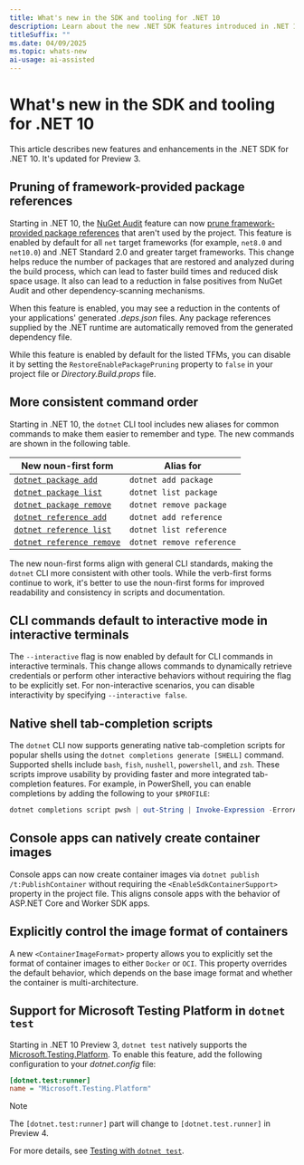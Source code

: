 ```yaml
---
title: What's new in the SDK and tooling for .NET 10
description: Learn about the new .NET SDK features introduced in .NET 10.
titleSuffix: ""
ms.date: 04/09/2025
ms.topic: whats-new
ai-usage: ai-assisted
---
```


# What's new in the SDK and tooling for .NET 10

This article describes new features and enhancements in the .NET SDK for .NET 10. It's updated for Preview 3.

## Pruning of framework-provided package references

Starting in .NET 10, the [NuGet Audit](/nuget/concepts/auditing-packages) feature can now [prune framework-provided package references](https://github.com/NuGet/Home/blob/451c27180d14214bca60483caee57f0dc737b8cf/accepted/2024/prune-package-reference.md) that aren't used by the project. This feature is enabled by default for all `net` target frameworks (for example, `net8.0` and `net10.0`) and .NET Standard 2.0 and greater target frameworks. This change helps reduce the number of packages that are restored and analyzed during the build process, which can lead to faster build times and reduced disk space usage. It also can lead to a reduction in false positives from NuGet Audit and other dependency-scanning mechanisms.

When this feature is enabled, you may see a reduction in the contents of your applications' generated *.deps.json* files. Any package references supplied by the .NET runtime are automatically removed from the generated dependency file.

While this feature is enabled by default for the listed TFMs, you can disable it by setting the `RestoreEnablePackagePruning` property to `false` in your project file or *Directory.Build.props* file.

## More consistent command order

Starting in .NET 10, the `dotnet` CLI tool includes new aliases for common commands to make them easier to remember and type. The new commands are shown in the following table.

| New noun-first form                                                 | Alias for                 |
|---------------------------------------------------------------------|---------------------------|
| [`dotnet package add`](../../tools/dotnet-package-add.md)           | `dotnet add package`      |
| [`dotnet package list`](../../tools/dotnet-package-list.md)         | `dotnet list package`     |
| [`dotnet package remove`](../../tools/dotnet-package-remove.md)     | `dotnet remove package`   |
| [`dotnet reference add`](../../tools/dotnet-reference-add.md)       | `dotnet add reference`    |
| [`dotnet reference list`](../../tools/dotnet-reference-list.md)     | `dotnet list reference`   |
| [`dotnet reference remove`](../../tools/dotnet-reference-remove.md) | `dotnet remove reference` |

The new noun-first forms align with general CLI standards, making the `dotnet` CLI more consistent with other tools. While the verb-first forms continue to work, it's better to use the noun-first forms for improved readability and consistency in scripts and documentation.

## CLI commands default to interactive mode in interactive terminals

The `--interactive` flag is now enabled by default for CLI commands in interactive terminals. This change allows commands to dynamically retrieve credentials or perform other interactive behaviors without requiring the flag to be explicitly set. For non-interactive scenarios, you can disable interactivity by specifying `--interactive false`.

## Native shell tab-completion scripts

The `dotnet` CLI now supports generating native tab-completion scripts for popular shells using the `dotnet completions generate [SHELL]` command. Supported shells include `bash`, `fish`, `nushell`, `powershell`, and `zsh`. These scripts improve usability by providing faster and more integrated tab-completion features. For example, in PowerShell, you can enable completions by adding the following to your `$PROFILE`:

```powershell
dotnet completions script pwsh | out-String | Invoke-Expression -ErrorAction SilentlyContinue
```

## Console apps can natively create container images

Console apps can now create container images via `dotnet publish /t:PublishContainer` without requiring the `<EnableSdkContainerSupport>` property in the project file. This aligns console apps with the behavior of ASP.NET Core and Worker SDK apps.

## Explicitly control the image format of containers

A new `<ContainerImageFormat>` property allows you to explicitly set the format of container images to either `Docker` or `OCI`. This property overrides the default behavior, which depends on the base image format and whether the container is multi-architecture.

## Support for Microsoft Testing Platform in `dotnet test`

Starting in .NET 10 Preview 3, `dotnet test` natively supports the [Microsoft.Testing.Platform](../../testing/microsoft-testing-platform-intro.md). To enable this feature, add the following configuration to your *dotnet.config* file:

```ini
[dotnet.test:runner]
name = "Microsoft.Testing.Platform"
```
> [!NOTE]
> The `[dotnet.test:runner]` part will change to `[dotnet.test.runner]` in Preview 4.

For more details, see [Testing with `dotnet test`](../../testing/unit-testing-with-dotnet-test.md).
